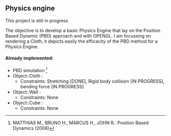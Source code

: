 ## Physics engine
This project is still in progress

The objective is to develop a basic Physics Engine that lay on the Position Based Dynamic (PBD) approach and with OPENGL. I am focussing on rendering a Cloth, it depicts easily the efficacity of the PBD method for a Physics Engine.


#### Already implemented:
 - PBD simulation [^1]
 - Object::Cloth :
     - Constraints: Stretching [DONE], Rigid body collision [IN PROGRESS], bending force [IN PROGRESS]
  - Object::Wall :
     - Constraints: None 
  - Object::Cube :
     - Constraints: None 



[^1]: MATTHIAS M., BRUNO H., MARCUS H., JOHN R.: Position Based Dynamics (2006)
